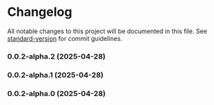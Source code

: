 # Changelog

All notable changes to this project will be documented in this file. See [standard-version](https://github.com/conventional-changelog/standard-version) for commit guidelines.

### 0.0.2-alpha.2 (2025-04-28)

### 0.0.2-alpha.1 (2025-04-28)

### 0.0.2-alpha.0 (2025-04-28)
